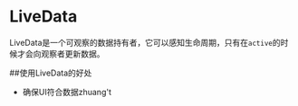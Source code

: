 # LiveData

LiveData是一个可观察的数据持有者，它可以感知生命周期，只有在`active`的时候才会向观察者更新数据。

##使用LiveData的好处

* 确保UI符合数据zhuang't
<!--stackedit_data:
eyJoaXN0b3J5IjpbLTEwMjExOTM4NjIsNzI4NjczNTg1XX0=
-->